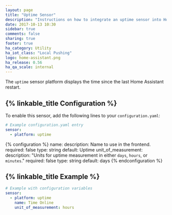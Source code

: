 ```yaml
---
layout: page
title: "Uptime Sensor"
description: "Instructions on how to integrate an uptime sensor into Home Assistant."
date: 2017-10-13 10:30
sidebar: true
comments: false
sharing: true
footer: true
ha_category: Utility
ha_iot_class: "Local Pushing"
logo: home-assistant.png
ha_release: 0.56
ha_qa_scale: internal
---
```



The `uptime` sensor platform displays the time since the last Home Assistant restart.

## {% linkable_title Configuration %}

To enable this sensor, add the following lines to your `configuration.yaml`:

```yaml
# Example configuration.yaml entry
sensor:
  - platform: uptime
```

{% configuration %}
name:
  description: Name to use in the frontend.
  required: false
  type: string
  default: Uptime
unit_of_measurement:
  description: "Units for uptime measurement in either `days`, `hours`, or `minutes`."
  required: false
  type: string
  default: days
{% endconfiguration %}

## {% linkable_title Example %}

```yaml
# Example with configuration variables
sensor:
  - platform: uptime
    name: Time Online
    unit_of_measurement: hours
````
